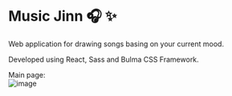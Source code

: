 # Music Jinn :headphones: :sparkles:

Web application for drawing songs basing on your current mood.

Developed using React, Sass and Bulma CSS Framework. 

Main page: <br>
![image](https://drive.google.com/uc?export=view&id=1t7BzhUWvoeq4gtJXdV1SCTF_H4YDV4Oe)
